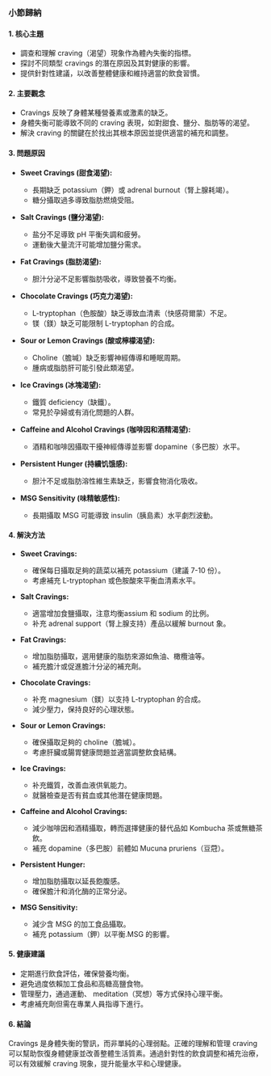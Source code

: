 ### 小節歸納

#### 1. 核心主題
- 調查和理解 craving（渴望）現象作為體內失衡的指標。
- 探討不同類型 cravings 的潛在原因及其對健康的影響。
- 提供針對性建議，以改善整體健康和維持適當的飲食習慣。

#### 2. 主要觀念
- Cravings 反映了身體某種營養素或激素的缺乏。
- 身體失衡可能導致不同的 craving 表現，如對甜食、鹽分、脂肪等的渴望。
- 解決 craving 的關鍵在於找出其根本原因並提供適當的補充和調整。

#### 3. 問題原因
- **Sweet Cravings (甜食渴望):**  
  - 長期缺乏 potassium（鉀）或 adrenal burnout（腎上腺耗竭）。  
  - 糖分攝取過多導致脂肪燃燒受阻。
  
- **Salt Cravings (鹽分渴望):**  
  - 盐分不足導致 pH 平衡失調和疲勞。  
  - 運動後大量流汗可能增加鹽分需求。

- **Fat Cravings (脂肪渴望):**  
  - 胆汁分泌不足影響脂肪吸收，導致營養不均衡。

- **Chocolate Cravings (巧克力渴望):**  
  - L-tryptophan（色胺酸）缺乏導致血清素（快感荷爾蒙）不足。  
  - 镁（鎂）缺乏可能限制 L-tryptophan 的合成。

- **Sour or Lemon Cravings (酸或檸檬渴望):**  
  - Choline（膽堿）缺乏影響神經傳導和睡眠周期。  
  - 腫病或脂肪肝可能引發此類渴望。

- **Ice Cravings (冰塊渴望):**  
  - 鐵質 deficiency（缺鐵）。  
  - 常見於孕婦或有消化問題的人群。

- **Caffeine and Alcohol Cravings (咖啡因和酒精渴望):**  
  - 酒精和咖啡因攝取干擾神經傳導並影響 dopamine（多巴胺）水平。  

- **Persistent Hunger (持續饥饿感):**  
  - 胆汁不足或脂肪溶性維生素缺乏，影響食物消化吸收。

- **MSG Sensitivity (味精敏感性):**  
  - 長期攝取 MSG 可能導致 insulin（胰島素）水平劇烈波動。  

#### 4. 解決方法
- **Sweet Cravings:**  
  - 確保每日攝取足夠的蔬菜以補充 potassium（建議 7-10 份）。  
  - 考慮補充 L-tryptophan 或色胺酸來平衡血清素水平。  

- **Salt Cravings:**  
  - 適當增加食鹽攝取，注意均衡assium 和 sodium 的比例。  
  - 补充 adrenal support（腎上腺支持）產品以緩解 burnout 象。  

- **Fat Cravings:**  
  - 增加脂肪攝取，選用健康的脂肪來源如魚油、橄欖油等。  
  - 補充膽汁或促進膽汁分泌的補充劑。  

- **Chocolate Cravings:**  
  - 补充 magnesium（鎂）以支持 L-tryptophan 的合成。  
  - 減少壓力，保持良好的心理狀態。  

- **Sour or Lemon Cravings:**  
  - 確保攝取足夠的 choline（膽堿）。  
  - 考慮肝臟或腸胃健康問題並適當調整飲食結構。  

- **Ice Cravings:**  
  - 补充鐵質，改善血液供氧能力。  
  - 就醫檢查是否有貧血或其他潛在健康問題。  

- **Caffeine and Alcohol Cravings:**  
  - 減少咖啡因和酒精攝取，轉而選擇健康的替代品如 Kombucha 茶或無糖茶飲。  
  - 補充 dopamine（多巴胺）前體如 Mucuna pruriens（豆蒄）。  

- **Persistent Hunger:**  
  - 增加脂肪攝取以延長飽腹感。  
  - 確保膽汁和消化酶的正常分泌。  

- **MSG Sensitivity:**  
  - 減少含 MSG 的加工食品攝取。  
  - 補充 potassium（鉀）以平衡.MSG 的影響。  

#### 5. 健康建議
- 定期進行飲食評估，確保營養均衡。  
- 避免過度依賴加工食品和高糖高鹽食物。  
- 管理壓力，通過運動、 meditation（冥想）等方式保持心理平衡。  
- 考慮補充劑但需在專業人員指導下進行。  

#### 6. 結論
Cravings 是身體失衡的警訊，而非單純的心理弱點。正確的理解和管理 craving 可以幫助恢復身體健康並改善整體生活質素。通過針對性的飲食調整和補充治療，可以有效緩解 craving 現象，提升能量水平和心理健康。